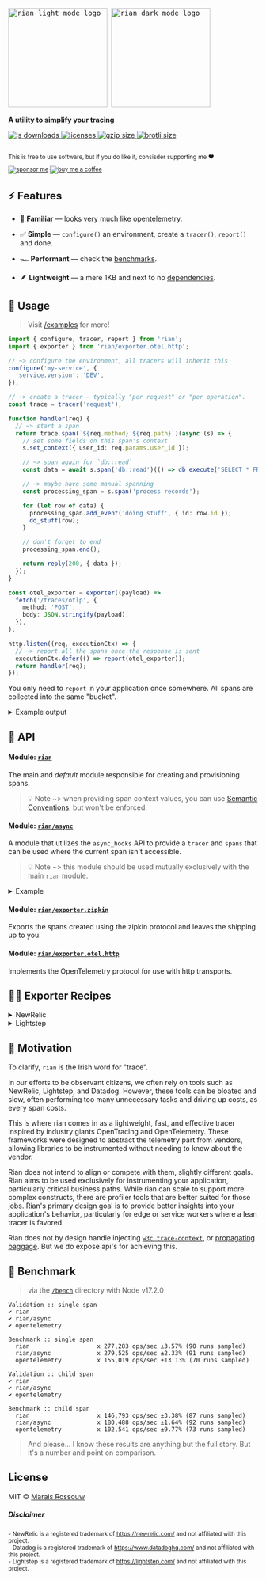 <div align="left">

<samp>

<img src="files/logo-light.svg#gh-light-mode-only" alt="rian light mode logo" width="200px">
<img src="files/logo-dark.svg#gh-dark-mode-only" alt="rian dark mode logo" width="200px">

</samp>

**A utility to simplify your tracing**

<a href="https://npm-stat.com/charts.html?package=rian">
  <img src="https://badgen.net/npm/dm/rian?color=black&label=npm%20downloads" alt="js downloads">
</a>
<a href="https://licenses.dev/npm/rian">
  <img src="https://licenses.dev/b/npm/rian?style=dark" alt="licenses" />
</a>
<a href="https://unpkg.com/rian/index.mjs">
  <img src="https://img.badgesize.io/https://unpkg.com/rian/index.mjs?compression=gzip&label=gzip&color=black" alt="gzip size" />
</a>
<a href="https://unpkg.com/rian/index.mjs">
  <img src="https://img.badgesize.io/https://unpkg.com/rian/index.mjs?compression=brotli&label=brotli&color=black" alt="brotli size" />
</a>

<br>
<br>

<sup>

This is free to use software, but if you do like it, consisder supporting me ❤️

[![sponsor me](https://badgen.net/badge/icon/sponsor?icon=github&label&color=gray)](https://github.com/sponsors/maraisr)
[![buy me a coffee](https://badgen.net/badge/icon/buymeacoffee?icon=buymeacoffee&label&color=gray)](https://www.buymeacoffee.com/marais)

</sup>

</div>

## ⚡ Features

- 🤔 **Familiar** — looks very much like opentelemetry.

- ✅ **Simple** — `configure()` an environment, create a `tracer()`, `report()` and done.

- 🏎 **Performant** — check the [benchmarks](#-benchmark).

- 🪶 **Lightweight** — a mere 1KB and next to no [dependencies](https://npm.anvaka.com/#/view/2d/rian/).

## 🚀 Usage

> Visit [/examples](/examples) for more!

```ts
import { configure, tracer, report } from 'rian';
import { exporter } from 'rian/exporter.otel.http';

// ~> configure the environment, all tracers will inherit this
configure('my-service', {
  'service.version': 'DEV',
});

// ~> create a tracer — typically "per request" or "per operation".
const trace = tracer('request');

function handler(req) {
  // ~> start a span
  return trace.span(`${req.method} ${req.path}`)(async (s) => {
    // set some fields on this span's context
    s.set_context({ user_id: req.params.user_id });

    // ~> span again for `db::read`
    const data = await s.span('db::read')(() => db_execute('SELECT * FROM users'));

    // ~> maybe have some manual spanning
    const processing_span = s.span('process records');

    for (let row of data) {
      processing_span.add_event('doing stuff', { id: row.id });
      do_stuff(row);
    }

    // don't forget to end
    processing_span.end();

    return reply(200, { data });
  });
}

const otel_exporter = exporter((payload) =>
  fetch('/traces/otlp', {
    method: 'POST',
    body: JSON.stringify(payload),
  }),
);

http.listen((req, executionCtx) => {
  // ~> report all the spans once the response is sent
  executionCtx.defer(() => report(otel_exporter));
  return handler(req);
});
```

You only need to `report` in your application once somewhere. All spans are collected into the same "bucket".

<details><summary>Example output</summary>

Using: [examples/basic.ts](examples/basic.ts)

```
╭─ basic
│        ╭─────────────────────────────────────────────────────────────────╮
│  95 ms │ ┣━━━━━━━━━━┫                                                    │◗ setup
│  41 ms │ ┣━━━━┫                                                          │◗ bootstrap
│  32 ms │  ┣━━━┫                                                          │◗ building
│  59 ms │           ┣━━━━━┫                                               │◗ precompile
│  80 ms │             ┣━━━━━━━━┫                                          │◗ verify
│  75 ms │                     ┣━━━━━━━┫                                   │◗ spawn thread
│ 371 ms │                           ┣╍╍╍╍╍╍╍╍╍╍╍╍╍╍╍╍╍╍╍╍╍╍╍╍╍╍╍╍╍╍╍╍╍╍╍┫ │◗ doesnt finish
│ 347 ms │                           ┣━━━━━━━━━━━━━━━━━━━━━━━━━━━━━━━━━┫   │◗ running
│ 341 ms │                            ┣━━━━━━━━━━━━━━━━━━━━━━━━━━━━━━━━┫   │◗ e2e
│  38 ms │                                                         ┣━━━┫   │◗ snapshot
│  13 ms │                                                             ┣━┫ │◗ url for page /my-product/sle…
│        ╰┼┴┴┴┴┴┴┴┴┴┴┴┴┴┴┴┴┴┴┴┴┴┴┴┴┴┴┴┴┴┼┴┴┴┴┴┴┴┴┴┴┴┴┴┴┴┴┴┴┴┴┴┴┴┴┴┴┴┴┴┴┴┴┴┼╯
│         0 ms                      318.500 ms                       637 ms
│
│ one └┘ unit is less than: 10.443 ms
│               total time:    637 ms
╰─
╭─ thread #1
│       ╭──────────────────────────────────────────────────────────────────╮
│ 20 ms │ ┣━━━━━━━━━━━━━━━━━━━━┫                                           │◗ setup
│ 63 ms │ ┣━━━━━━━━━━━━━━━━━━━━━━━━━━━━━━━━━━━━━━━━━━━━━━━━━━━━━━━━━━━━━━┫ │◗ bootstrap
│       ╰┼┴┴┴┴┴┴┴┴┴┴┴┴┴┴┴┴┴┴┴┴┴┴┴┴┴┴┴┴┴┼┴┴┴┴┴┴┴┴┴┴┴┴┴┴┴┴┴┴┴┴┴┴┴┴┴┴┴┴┴┴┴┴┴┴┼╯
│        0 ms                       31.500 ms                        63 ms
│
│ one └┘ unit is less than: 1.016 ms
│               total time:    63 ms
╰─
```

</details>

## 🔎 API

#### Module: [`rian`](./packages/rian/src/index.ts)

The main and _default_ module responsible for creating and provisioning spans.

> 💡 Note ~> when providing span context values, you can use
> [Semantic Conventions](https://opentelemetry.io/docs/reference/specification/trace/semantic_conventions/), but won't
> be enforced.

#### Module: [`rian/async`](./packages/rian/src/async.ts)

A module that utilizes the `async_hooks` API to provide a `tracer` and `spans` that can be used where the current span
isn't accessible.

> 💡 Note ~> this module should be used mutually exclusively with the main `rian` module.

<details>

<summary>Example</summary>

```ts
import { configure, tracer, span, currentSpan, report } from 'rian/async';
import { exporter } from 'rian/exporter.otel.http';

function handler(req) {
  return span(`${req.method} ${req.path}`)(async () => {
    const s = currentSpan();

    s.set_context({ user_id: req.params.user_id });

    const data = await s.span('db::read')(() => db_execute('SELECT * FROM users'));

    const processing_span = s.span('process records');

    for (let row of data) {
      processing_span.add_event('doing stuff', { id: row.id });
      do_stuff(row);
    }

    processing_span.end();

    return reply(200, { data });
  });
}

const httpTrace = tracer('http');

http.listen((req, executionCtx) => {
  executionCtx.defer(() => report(exporter));
  return httpTrace(() => handler(req));
});
```

</details>

#### Module: [`rian/exporter.zipkin`](./packages/rian/src/exporter.zipkin.ts)

Exports the spans created using the zipkin protocol and leaves the shipping up to you.

#### Module: [`rian/exporter.otel.http`](./packages/rian/src/exporter.otel.http.ts)

Implements the OpenTelemetry protocol for use with http transports.

## 🧑‍🍳 Exporter Recipes

<details><summary>NewRelic</summary>

```ts
import { configure, tracer, report } from 'rian';
import { exporter } from 'rian/exporter.zipkin';

const newrelic = exporter((payload) =>
  fetch('https://trace-api.newrelic.com/trace/v1', {
    method: 'POST',
    headers: {
      'api-key': '<your api key>',
      'content-type': 'application/json',
      'data-format': 'zipkin',
      'data-format-version': '2',
    },
    body: JSON.stringify(payload),
  }),
);

configure('my-service');

const tracer = tracer('app');

await report(newrelic);
```

[learn more](https://docs.newrelic.com/docs/distributed-tracing/trace-api/introduction-trace-api/)

</details>

<details><summary>Lightstep</summary>

```ts
import { configure, tracer, report } from 'rian';
import { exporter } from 'rian/exporter.otel.http';

const lightstep = exporter((payload) =>
  fetch('https://ingest.lightstep.com/traces/otlp/v0.9', {
    method: 'POST',
    headers: {
      'lightstep-access-token': '<your api key>',
      'content-type': 'application/json',
    },
    body: JSON.stringify(payload),
  }),
);

configure('my-service');

const tracer = tracer('app');

await report(lightstep);
```

[learn more](https://opentelemetry.lightstep.com/tracing/)

</details>

## 🤔 Motivation

To clarify, `rian` is the Irish word for "trace".

In our efforts to be observant citizens, we often rely on tools such as NewRelic, Lightstep, and Datadog. However, these
tools can be bloated and slow, often performing too many unnecessary tasks and driving up costs, as every span costs.

This is where rian comes in as a lightweight, fast, and effective tracer inspired by industry giants OpenTracing and
OpenTelemetry. These frameworks were designed to abstract the telemetry part from vendors, allowing libraries to be
instrumented without needing to know about the vendor.

Rian does not intend to align or compete with them, slightly different goals. Rian aims to be used exclusively for
instrumenting your application, particularly critical business paths. While rian can scale to support more complex
constructs, there are profiler tools that are better suited for those jobs. Rian's primary design goal is to provide
better insights into your application's behavior, particularly for edge or service workers where a lean tracer is
favored.

Rian does not by design handle injecting [`w3c trace-context`](https://www.w3.org/TR/trace-context/), or
[propagating baggage](https://www.w3.org/TR/baggage/). But we do expose api's for achieving this.

## 💨 Benchmark

> via the [`/bench`](/bench) directory with Node v17.2.0

```
Validation :: single span
✔ rian
✔ rian/async
✔ opentelemetry

Benchmark :: single span
  rian                   x 277,283 ops/sec ±3.57% (90 runs sampled)
  rian/async             x 279,525 ops/sec ±2.33% (91 runs sampled)
  opentelemetry          x 155,019 ops/sec ±13.13% (70 runs sampled)

Validation :: child span
✔ rian
✔ rian/async
✔ opentelemetry

Benchmark :: child span
  rian                   x 146,793 ops/sec ±3.38% (87 runs sampled)
  rian/async             x 180,488 ops/sec ±1.64% (92 runs sampled)
  opentelemetry          x 102,541 ops/sec ±9.77% (73 runs sampled)
```

> And please... I know these results are anything but the full story. But it's a number and point on comparison.

## License

MIT © [Marais Rossouw](https://marais.io)

##### Disclaimer

<sup>- NewRelic is a registered trademark of https://newrelic.com/ and not affiliated with this project.</sup><br>
<sup>- Datadog is a registered trademark of https://www.datadoghq.com/ and not affiliated with this project.</sup><br>
<sup>- Lightstep is a registered trademark of https://lightstep.com/ and not affiliated with this project.</sup>

